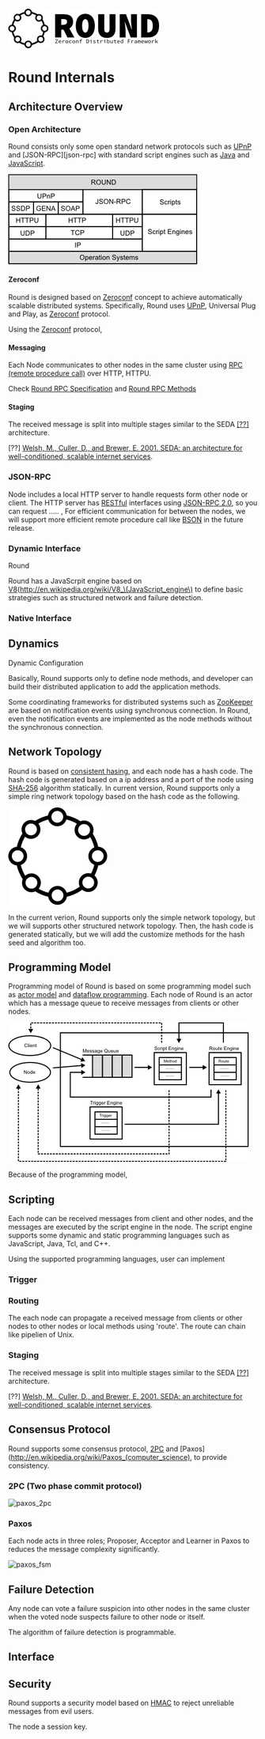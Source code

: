 ![round_logo](./img/round_logo.png)

# Round Internals

## Architecture Overview

### Open Architecture

Round consists only some open standard network protocols such as [UPnP][upnp] and [JSON-RPC][json-rpc] with standard script engines such as [Java][java] and [JavaScript][v8].

![round_protocol](./img/round_protocol.png)

[java]: https://java.com/
[js]: http://www.ecma-international.org/publications/standards/Ecma-262.htm
[v8]: https://developers.google.com/v8/

#### Zeroconf

Round is designed based on [Zeroconf](http://www.zeroconf.org/) concept to achieve automatically scalable distributed systems. Specifically, Round uses [UPnP][upnp], Universal Plug and Play, as [Zeroconf](http://www.zeroconf.org/) protocol.

Using the [Zeroconf](http://www.zeroconf.org/) protocol,  

[upnp]: http://upnp.org

#### Messaging

Each Node communicates to other nodes in the same cluster using [RPC (remote procedure call)](http://en.wikipedia.org/wiki/Remote_procedure_call) over HTTP, HTTPU.

Check [Round RPC Specification](./round_rpc.md) and [Round RPC Methods](./round_rpc_methods.md)

#### Staging

The received message is split into multiple stages similar to the SEDA [[??]][seda] architecture.

[??] [Welsh, M., Culler, D., and Brewer, E. 2001. SEDA: an architecture for well-conditioned, scalable internet services][seda].

[seda]: http://dl.acm.org/citation.cfm?id=502057

### JSON-RPC

Node includes a local HTTP server to handle requests form other node or client. The HTTP server has [RESTful](http://en.wikipedia.org/wiki/Representational_state_transfer) interfaces using [JSON-RPC 2.0](http://www.jsonrpc.org/specification), so you can request ..... , For efficient communication for between the nodes, we will support more efficient remote procedure call like  [BSON](http://bsonspec.org) in the future release.

### Dynamic Interface

Round

Round has a JavaScrpit engine based on [V8](http://en.wikipedia.org/wiki/V8_\(JavaScript_engine\) to define basic strategies such as structured network and failure detection.

### Native Interface


## Dynamics

Dynamic Configuration

Basically, Round supports only to define node methods, and developer can build their distributed application to add the application methods.

Some coordinating frameworks for distributed systems such as [ZooKeeper](http://zookeeper.apache.org) are based on notification events using synchronous connection. In Round, even the notification events are implemented as the node methods without the synchronous connection.

## Network Topology

Round is based on [consistent hasing](http://en.wikipedia.org/wiki/Consistent_hashing), and each node has a hash code. The hash code is generated based on a ip address and a port of the node using [SHA-256](http://en.wikipedia.org/wiki/SHA-2) algorithm statically. In current version, Round supports only a simple ring network topology based on the hash code as the following.

![round_logo](./img/round_consistenthashing.png)


In the current verion, Round supports only the simple network topology, but we will supports other structured network topology. Then, the hash code is generated statically, but we will add the customize methods for the hash seed and algorithm too.

## Programming Model

Programming model of Round is based on some programming model such as [actor model](http://en.wikipedia.org/wiki/Actor_model) and [dataflow programming](http://en.wikipedia.org/wiki/Dataflow_programming). Each node of Round is an actor which has a message queue to receive messages from clients or other nodes.

![Round Programming Model](img/round_programming_model.png)

Because of the programming model,
## Scripting

Each node can be received messages from client and other nodes, and the messages are executed by the script engine in the node. The script engine supports some dynamic and static programming languages such as JavaScript, Java, Tcl, and C++.

Using the supported programming languages, user can implement


### Trigger

### Routing

The each node can propagate a received message from clients or other nodes to other nodes or local methods using 'route'. The route can chain like pipelien of Unix.


### Staging

The received message is split into multiple stages similar to the SEDA [[??]][seda] architecture.

[??] [Welsh, M., Culler, D., and Brewer, E. 2001. SEDA: an architecture for well-conditioned, scalable internet services][seda].

[seda]: http://dl.acm.org/citation.cfm?id=502057

## Consensus Protocol

Round supports some consensus protocol, [2PC](http://en.wikipedia.org/wiki/Two-phase_commit_protocol) and [Paxos](http://en.wikipedia.org/wiki/Paxos_(computer_science), to provide consistency.

### 2PC (Two phase commit protocol)

![paxos_2pc](/img/round_node_fsm_2pc.png)

### Paxos

Each node acts in three roles; Proposer, Acceptor and Learner in Paxos to reduces the message complexity significantly.

![paxos_fsm](/img/round_node_fsm_paxos.png)

## Failure Detection

Any node can vote a failure suspicion into other nodes in the same cluster when the voted node suspects failure to other node or itself.

The algorithm of failure detection is programmable.

## Interface

## Security

Round supports a security model based on [HMAC](https://tools.ietf.org/html/rfc2104) to reject unreliable messages from evil users.

The node
a session key.
